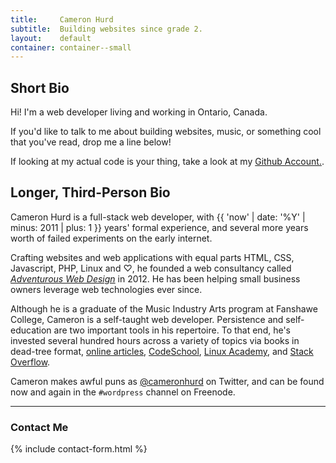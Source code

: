 ```yaml
---
title:     Cameron Hurd
subtitle:  Building websites since grade 2.
layout:    default
container: container--small
---
```


## Short Bio

Hi! I'm a web developer living and working in Ontario, Canada.

If you'd like to talk to me about building websites, music, or something cool that you've read, drop me a line below!

If looking at my actual code is your thing, take a look at my [<i class="uk-icon-github"></i> Github Account.](http://github.com/cam5).

## Longer, Third-Person Bio

Cameron Hurd is a full-stack web developer, with {{ 'now' | date: '%Y' | minus: 2011 | plus: 1 }} years' formal experience, and several more years worth of failed experiments on the early internet.

Crafting websites and web applications with equal parts HTML, CSS, Javascript, PHP, Linux and ♡, he founded a web consultancy called [*Adventurous Web Design*](http://adventurouswebdesign.com/) in 2012. He has been helping small business owners leverage web technologies ever since.

Although he is a graduate of the Music Industry Arts program at Fanshawe College, Cameron is a self-taught web developer. Persistence and self-education are two important tools in his repertoire. To that end, he's invested several hundred hours across a variety of topics via books in dead-tree format, [online articles](https://www.instapaper.com/p/cameronhurd), [<i class="uk-icon-code"></i> CodeSchool](https://www.codeschool.com/users/1068085), [<i class="uk-icon-linux"></i> Linux Academy](https://ca.linkedin.com/in/camhurd#certifications), and [<i class="uk-icon-stack-overflow"></i> Stack Overflow](http://stackoverflow.com/users/1779433/cameron-hurd).

Cameron makes awful puns as [<i class="uk-icon-twitter"></i> @cameronhurd](http://twitter.com/cameronhurd) on Twitter, and can be found now and again in the `#wordpress` channel on Freenode.

---

### Contact Me

{% include contact-form.html %}

